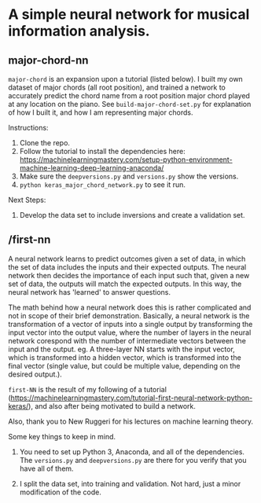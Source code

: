 # A simple neural network for musical information analysis.

## major-chord-nn

`major-chord` is an expansion upon a tutorial (listed below). I built my own dataset of major chords (all root position), and trained a network to accurately predict the chord name from a root position major chord played at any location on the piano. See `build-major-chord-set.py` for explanation of how I built it, and how I am representing major chords.

Instructions:
1. Clone the repo.
2. Follow the tutorial to install the dependencies here: https://machinelearningmastery.com/setup-python-environment-machine-learning-deep-learning-anaconda/  
3. Make sure the `deepversions.py` and `versions.py` show the versions.
4. `python keras_major_chord_network.py` to see it run.

Next Steps:
1. Develop the data set to include inversions and create a validation set.

## /first-nn

A neural network learns to predict outcomes given a set of data, in which the set of data includes the inputs and their expected outputs. The neural network then decides the importance of each input such that, given a new set of data, the outputs will match the expected outputs. In this way, the neural network has 'learned' to answer questions.

The math behind how a neural network does this is rather complicated and not in scope of their brief demonstration. Basically, a neural network is the  transformation of a vector of inputs into a single output by transforming the input vector into the output value, where the number of layers in the neural network corespond with the number of intermediate vectors between the  input and the output. eg. A three-layer NN starts with the input vector, which is transformed into a hidden vector, which is transformed into the final vector (single value, but could be multiple value, depending on the desired output.).

`first-NN` is the result of my following of a tutorial (https://machinelearningmastery.com/tutorial-first-neural-network-python-keras/), and also after being motivated to build a network.

Also, thank you to New Ruggeri for his lectures on machine learning theory.

Some key things to keep in mind.

1. You need to set up Python 3, Anaconda, and all of the dependencies.  The `versions.py` and `deepversions.py` are there for you verify that you have all of them.

2. I split the data set, into training and validation. Not hard, just a minor modification of the code.
